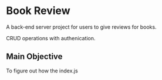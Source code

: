 # Book Review

A back-end server project for users to give reviews for books.

CRUD operations with authenication.

## Main Objective

To figure out how the index.js 